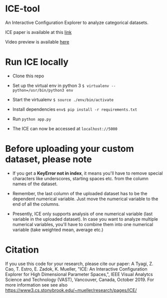 # ICE-tool
An Interactive Configuration Explorer to analyze categorical datasets. 

ICE paper is available at this [link](http://www3.cs.stonybrook.edu/~mueller/papers/ICE_paper_Camera_ready.pdf)

Video preview is available [here](https://www.youtube.com/watch?v=0mD3IEjjq0U&feature=youtu.be)

# Run ICE locally

* Clone this repo

* Set up the virtual env in python 3 ```$ virtualenv --python=/usr/bin/python3 env```
 
* Start the virtualenv ```$ source ./env/bin/activate```

* Install dependencies ```env$ pip install -r requirements.txt```

* Run ```python app.py```

* The ICE can now be accessed at ```localhost://5000```

# Before uploading your custom dataset, please note

* If you get a **KeyError not in index**, it means you'll have to remove special characters like underscores, starting spaces etc. from the column names of the dataset. 

* Remember, the last column of the uploaded dataset has to be the dependent numerical variable. Just move the numerical variable to the end of all the columns. 

* Presently, ICE only supports analysis of one numerical variable (last variable in the uploaded dataset). In case you want to analyze multiple numerical variables, you'll have to combine them into one numerical variable (take weighted mean, average etc.)

# Citation 

If you use this code for your research, please cite our paper: A Tyagi, Z. Cao, T. Estro, E. Zadok, K. Mueller, "ICE: An Interactive Configuration Explorer for High Dimensional Parameter Spaces,", IEEE Visual Analytcs Science and Technology (VAST), Vancouver, Canada, October 2019. For more information see see also https://www3.cs.stonybrook.edu/~mueller/research/pages/ICE/
